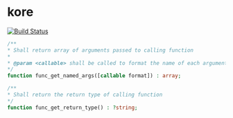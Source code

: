 # kore

[![Build Status](https://travis-ci.org/krakjoe/kore.svg?branch=master)](https://travis-ci.org/krakjoe/kore)

```php
/**
* Shall return array of arguments passed to calling function
*
* @param <callable> shall be called to format the name of each argument
*/
function func_get_named_args([callable format]) : array;

/**
* Shall return the return type of calling function
*/
function func_get_return_type() : ?string;
```
